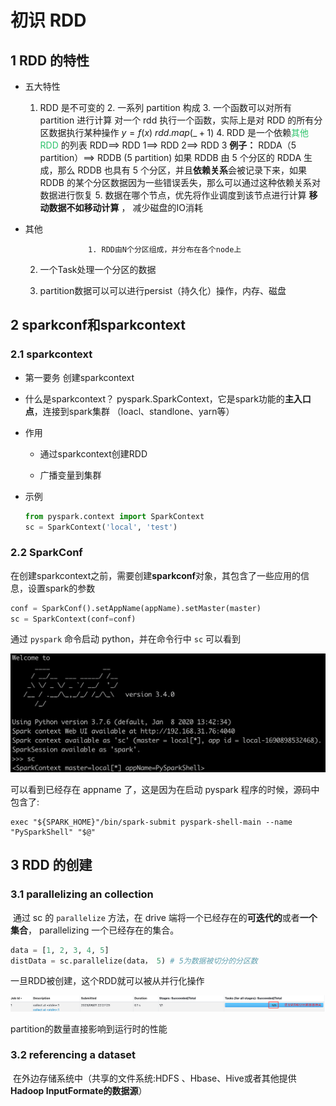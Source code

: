 # 初识 RDD

## 1	RDD 的特性

- 五大特性
    1. RDD 是不可变的
      2. 一系列 partition 构成
      3. 一个函数可以对所有 partition 进行计算
         对一个 rdd 执行一个函数，实际上是对 RDD 的所有分区数据执行某种操作
         $y=f(x)$
         $rdd.map(\_+1)$
      4. RDD 是一个依赖<font color="#2DC26B">其他 RDD </font>的列表
         RDD\==> RDD 1\==> RDD 2\==> RDD 3 
         **例子：**
               RDDA（5 partition）\==> RDDB (5 partition)
               如果 RDDB 由 5 个分区的 RDDA 生成，那么 RDDB 也具有 5 个分区，并且**依赖关系**会被记录下来，如果 RDDB 的某个分区数据因为一些错误丢失，那么可以通过这种依赖关系对数据进行恢复
      5. 数据在哪个节点，优先将作业调度到该节点进行计算
         **移动数据不如移动计算** ， 减少磁盘的IO消耗

- 其他

     				1. RDD由N个分区组成，并分布在各个node上

     2. 一个Task处理一个分区的数据

     2. partition数据可以可以进行persist（持久化）操作，内存、磁盘

## 2	sparkconf和sparkcontext

### 2.1	sparkcontext

- 第一要务
  创建sparkcontext

- 什么是sparkcontext？
  pyspark.SparkContext，它是spark功能的**主入口点**，连接到spark集群 （loacl、standlone、yarn等）

- 作用
  - 通过sparkcontext创建RDD

  - 广播变量到集群

- 示例
  ```python
  from pyspark.context import SparkContext
  sc = SparkContext('local', 'test')
  ```

  

### 2.2	SparkConf

 在创建sparkcontext之前，需要创建**sparkconf**对象，其包含了一些应用的信息，设置spark的参数  

```python
conf = SparkConf().setAppName(appName).setMaster(master)
sc = SparkContext(conf=conf)
```

通过 `pyspark` 命令启动 python，并在命令行中 `sc` 可以看到

![image-20230801221025732](./images//image-20230801221025732.png)

可以看到已经存在 appname 了，这是因为在启动 pyspark 程序的时候，源码中包含了:

```shell
exec "${SPARK_HOME}"/bin/spark-submit pyspark-shell-main --name "PySparkShell" "$@"
```



## 3	RDD 的创建

### 3.1	parallelizing an collection

​	通过 sc 的 `parallelize` 方法，在 drive 端将一个已经存在的**可迭代的**或者**一个集合**， parallelizing 一个已经存在的集合。

```python
data = [1, 2, 3, 4, 5]
distData = sc.parallelize(data， 5) # 5为数据被切分的分区数
```

一旦RDD被创建，这个RDD就可以被从并行化操作

![image-20230801222903614](./images//image-20230801222903614.png)

partition的数量直接影响到运行时的性能

### 3.2	referencing a dataset 

​	在外边存储系统中（共享的文件系统:HDFS 、Hbase、Hive或者其他提供**Hadoop InputFormate的数据源**）



